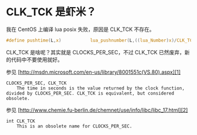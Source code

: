 # CLK_TCK 是虾米？

我在 CentOS 上编译 lua posix 失败，原因是 CLK_TCK 不存在。

```C
#define pushtime(L,x)           lua_pushnumber(L,((lua_Number)x)/CLK_TCK)
```

CLK_TCK 是啥呢？其实就是 CLOCKS_PER_SEC，不过 CLK_TCK 已然废弃，新的代码中不要使用就好。

参见 [http://msdn.microsoft.com/en-us/library/8001551c(VS.80).aspx][1]

```
CLOCKS_PER_SEC, CLK_TCK 
    The time in seconds is the value returned by the clock function, divided by CLOCKS_PER_SEC. CLK_TCK is equivalent, but considered obsolete.
```

参见 [http://www.chemie.fu-berlin.de/chemnet/use/info/libc/libc_17.html][2]

```
int CLK_TCK
    This is an obsolete name for CLOCKS_PER_SEC.
```

[1]:http://msdn.microsoft.com/en-us/library/8001551c(VS.80).aspx
[2]:http://www.chemie.fu-berlin.de/chemnet/use/info/libc/libc_17.html
